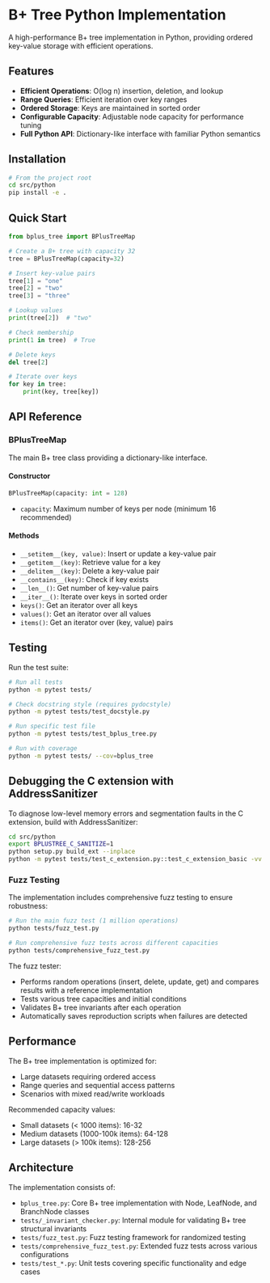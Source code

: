 # B+ Tree Python Implementation

A high-performance B+ tree implementation in Python, providing ordered key-value storage with efficient operations.

## Features

- **Efficient Operations**: O(log n) insertion, deletion, and lookup
- **Range Queries**: Efficient iteration over key ranges
- **Ordered Storage**: Keys are maintained in sorted order
- **Configurable Capacity**: Adjustable node capacity for performance tuning
- **Full Python API**: Dictionary-like interface with familiar Python semantics

## Installation

```bash
# From the project root
cd src/python
pip install -e .
```

## Quick Start

```python
from bplus_tree import BPlusTreeMap

# Create a B+ tree with capacity 32
tree = BPlusTreeMap(capacity=32)

# Insert key-value pairs
tree[1] = "one"
tree[2] = "two"
tree[3] = "three"

# Lookup values
print(tree[2])  # "two"

# Check membership
print(1 in tree)  # True

# Delete keys
del tree[2]

# Iterate over keys
for key in tree:
    print(key, tree[key])
```

## API Reference

### BPlusTreeMap

The main B+ tree class providing a dictionary-like interface.

#### Constructor

```python
BPlusTreeMap(capacity: int = 128)
```

- `capacity`: Maximum number of keys per node (minimum 16 recommended)

#### Methods

- `__setitem__(key, value)`: Insert or update a key-value pair
- `__getitem__(key)`: Retrieve value for a key
- `__delitem__(key)`: Delete a key-value pair
- `__contains__(key)`: Check if key exists
- `__len__()`: Get number of key-value pairs
- `__iter__()`: Iterate over keys in sorted order
- `keys()`: Get an iterator over all keys
- `values()`: Get an iterator over all values
- `items()`: Get an iterator over (key, value) pairs

## Testing

Run the test suite:

```bash
# Run all tests
python -m pytest tests/

# Check docstring style (requires pydocstyle)
python -m pytest tests/test_docstyle.py

# Run specific test file
python -m pytest tests/test_bplus_tree.py

# Run with coverage
python -m pytest tests/ --cov=bplus_tree
```

## Debugging the C extension with AddressSanitizer

To diagnose low-level memory errors and segmentation faults in the C extension, build with AddressSanitizer:

```bash
cd src/python
export BPLUSTREE_C_SANITIZE=1
python setup.py build_ext --inplace
python -m pytest tests/test_c_extension.py::test_c_extension_basic -vv --disable-warnings --maxfail=1
```

### Fuzz Testing

The implementation includes comprehensive fuzz testing to ensure robustness:

```bash
# Run the main fuzz test (1 million operations)
python tests/fuzz_test.py

# Run comprehensive fuzz tests across different capacities
python tests/comprehensive_fuzz_test.py
```

The fuzz tester:
- Performs random operations (insert, delete, update, get) and compares results with a reference implementation
- Tests various tree capacities and initial conditions
- Validates B+ tree invariants after each operation
- Automatically saves reproduction scripts when failures are detected

## Performance

The B+ tree implementation is optimized for:

- Large datasets requiring ordered access
- Range queries and sequential access patterns
- Scenarios with mixed read/write workloads

Recommended capacity values:

- Small datasets (< 1000 items): 16-32
- Medium datasets (1000-100k items): 64-128
- Large datasets (> 100k items): 128-256

## Architecture

The implementation consists of:

- `bplus_tree.py`: Core B+ tree implementation with Node, LeafNode, and BranchNode classes
- `tests/_invariant_checker.py`: Internal module for validating B+ tree structural invariants
- `tests/fuzz_test.py`: Fuzz testing framework for randomized testing
- `tests/comprehensive_fuzz_test.py`: Extended fuzz tests across various configurations
- `tests/test_*.py`: Unit tests covering specific functionality and edge cases
